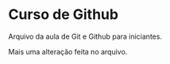 # Curso de Github

Arquivo da aula de Git e Github para iniciantes.

Mais uma alteração feita no arquivo.